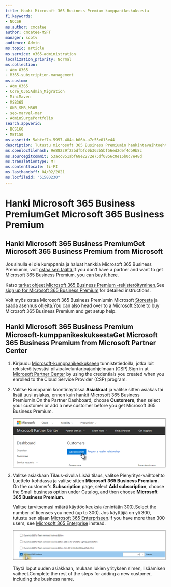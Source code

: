 ```yaml
---
title: Hanki Microsoft 365 Business Premium kumppanikeskuksesta
f1.keywords:
- NOCSH
ms.author: cmcatee
author: cmcatee-MSFT
manager: scotv
audience: Admin
ms.topic: article
ms.service: o365-administration
localization_priority: Normal
ms.collection:
- Adm_O365
- M365-subscription-management
ms.custom:
- Adm_O365
- Core_O365Admin_Migration
- MiniMaven
- MSB365
- OKR_SMB_M365
- seo-marvel-mar
- AdminSurgePortfolio
search.appverid:
- BCS160
- MET150
ms.assetid: 5abfef7b-5957-484a-b06b-a7c55e013e44
description: Tutustu microsoft 365 Business Premiumin hankintavaihtoehtoihin ja vaiheittaiset ohjeet sen ostamiseen Microsoft-kumppanikeskuksesta.
ms.openlocfilehash: 9e88229f22bdfbfc0b363b5bf56ed2def4db9b8c
ms.sourcegitcommit: 53acc851abf68e2272e75df0856c0e16b0c7e48d
ms.translationtype: MT
ms.contentlocale: fi-FI
ms.lasthandoff: 04/02/2021
ms.locfileid: "51580230"
---
```

# <a name="get-microsoft-365-business-premium"></a><span data-ttu-id="7d973-103">Hanki Microsoft 365 Business Premium</span><span class="sxs-lookup"><span data-stu-id="7d973-103">Get Microsoft 365 Business Premium</span></span>

## <a name="get-microsoft-365-business-premium-from-microsoft"></a><span data-ttu-id="7d973-104">Hanki Microsoft 365 Business Premium</span><span class="sxs-lookup"><span data-stu-id="7d973-104">Get Microsoft 365 Business Premium from Microsoft</span></span>

<span data-ttu-id="7d973-105">Jos sinulla ei ole kumppania ja haluat hankkia Microsoft 365 Business Premiumin, voit [ostaa sen täältä.](https://www.microsoft.com/en-US/microsoft-365/business)</span><span class="sxs-lookup"><span data-stu-id="7d973-105">If you don't have a partner and want to get Microsoft 365 Business Premium, you can [buy it here](https://www.microsoft.com/en-US/microsoft-365/business).</span></span>

<span data-ttu-id="7d973-106">Katso [tarkat ohjeet Microsoft 365 Business Premium -rekisteröityminen.](sign-up.md)</span><span class="sxs-lookup"><span data-stu-id="7d973-106">See [sign up for Microsoft 365 Business Premium](sign-up.md) for detailed instructions.</span></span>

<span data-ttu-id="7d973-107">Voit myös ostaa Microsoft 365 Business Premiumin Microsoft [Storesta](https://www.microsoft.com/en-us/store/locations/find-a-store?icid=en_US_Store_UH_FAS) ja saada asennus ohjeita.</span><span class="sxs-lookup"><span data-stu-id="7d973-107">You can also head over to a [Microsoft Store](https://www.microsoft.com/en-us/store/locations/find-a-store?icid=en_US_Store_UH_FAS) to buy Microsoft 365 Business Premium and get setup help.</span></span>
  
## <a name="get-microsoft-365-business-premium-from-microsoft-partner-center"></a><span data-ttu-id="7d973-108">Hanki Microsoft 365 Business Premium Microsoft-kumppanikeskuksesta</span><span class="sxs-lookup"><span data-stu-id="7d973-108">Get Microsoft 365 Business Premium from Microsoft Partner Center</span></span>

1. <span data-ttu-id="7d973-109">Kirjaudu [Microsoft-kumppanikeskukseen](https://go.microsoft.com/fwlink/p/?linkid=849910) tunnistetiedoilla, jotka loit rekisteröityessäsi pilvipalveluntarjoajaohjelmaan (CSP).</span><span class="sxs-lookup"><span data-stu-id="7d973-109">Sign in at [Microsoft Partner Center](https://go.microsoft.com/fwlink/p/?linkid=849910) by using the credentials you created when you enrolled to the Cloud Service Provider (CSP) program.</span></span> 
    
2. <span data-ttu-id="7d973-110">Valitse Kumppanin koontinäytössä **Asiakkaat** ja valitse sitten asiakas tai lisää uusi asiakas, ennen kuin hankit Microsoft 365 Business Premiumin.</span><span class="sxs-lookup"><span data-stu-id="7d973-110">On the Partner Dashboard, choose **Customers**, then select your customer or add a new customer before you get Microsoft 365 Business Premium.</span></span>
    
    ![Lisää asiakas Microsoft-kumppanikeskuksessa.](../media/ec807d07-bbd2-411f-8fe1-c644cf9a3882.png)
  
3. <span data-ttu-id="7d973-112">Valitse asiakkaan Tilaus-sivulla Lisää tilaus, valitse Pienyritys-vaihtoehto Luettelo-kohdassa ja valitse sitten **Microsoft 365 Business Premium.** </span><span class="sxs-lookup"><span data-stu-id="7d973-112">On the customer's **Subscription** page, select **Add subscription**, choose the Small business option under Catalog, and then choose **Microsoft 365 Business Premium**.</span></span>
    
    <span data-ttu-id="7d973-113">Valitse tarvitsemasi määrä käyttöoikeuksia (enintään 300).</span><span class="sxs-lookup"><span data-stu-id="7d973-113">Select the number of licenses you need (up to 300).</span></span> <span data-ttu-id="7d973-114">Jos käyttäjiä on yli 300, tutustu sen sijaan [Microsoft 365 Enterpriseen](../enterprise/index.yml).</span><span class="sxs-lookup"><span data-stu-id="7d973-114">If you have more than 300 users, see [Microsoft 365 Enterprise](../enterprise/index.yml) instead.</span></span> 
    
    ![Valitse Uusi tilaus -sivulla pienyritys.](../media/52d99e89-2175-4974-84bb-dd626048541b.png)
  
    <span data-ttu-id="7d973-116">Täytä loput uuden asiakkaan, mukaan lukien yrityksen nimen, lisäämisen vaiheet.</span><span class="sxs-lookup"><span data-stu-id="7d973-116">Complete the rest of the steps for adding a new customer, including the business name.</span></span>
